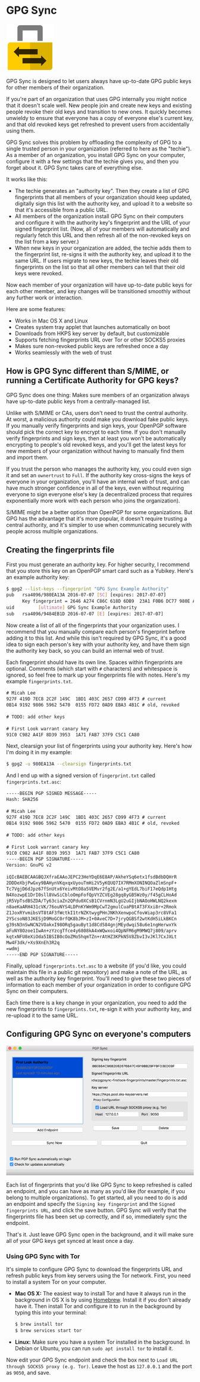 # GPG Sync

![GPG Sync](/logo/logo.png)

GPG Sync is designed to let users always have up-to-date GPG public keys for other members of their organization.

If you're part of an organization that uses GPG internally you might notice that it doesn't scale well. New people join and create new keys and existing people revoke their old keys and transition to new ones. It quickly becomes unwieldy to ensure that everyone has a copy of everyone else's current key, and that old revoked keys get refreshed to prevent users from accidentally using them.

GPG Sync solves this problem by offloading the complexity of GPG to a single trusted person in your organization (referred to here as the "techie"). As a member of an organization, you install GPG Sync on your computer, configure it with a few settings that the techie gives you, and then you forget about it. GPG Sync takes care of everything else.

It works like this:

* The techie generates an "authority key". Then they create a list of GPG fingerprints that all members of your organization should keep updated, digitally sign this list with the authority key, and upload it to a website so that it's accessible from a public URL.
* All members of the organization install GPG Sync on their computers and configure it with the authority key's fingerprint and the URL of your signed fingerprint list. (Now, all of your members will automatically and regularly fetch this URL and then refresh all of the non-revoked keys on the list from a key server.)
* When new keys in your organization are added, the techie adds them to the fingerprint list, re-signs it with the authority key, and upload it to the same URL. If users migrate to new keys, the techie leaves their old fingerprints on the list so that all other members can tell that their old keys were revoked.

Now each member of your organization will have up-to-date public keys for each other member, and key changes will be transitioned smoothly without any further work or interaction.

Here are some features:

* Works in Mac OS X and Linux
* Creates system tray applet that launches automatically on boot
* Downloads from HKPS key server by default, but customizable
* Supports fetching fingerprints URL over Tor or other SOCKS5 proxies
* Makes sure non-revoked public keys are refreshed once a day
* Works seamlessly with the web of trust

## How is GPG Sync different than S/MIME, or running a Certificate Authority for GPG keys?

GPG Sync does one thing: Makes sure members of an organization always have up-to-date public keys from a centrally-managed list.

Unlike with S/MIME or CAs, users don't need to trust the central authority. At worst, a malicious authority could make you download fake public keys. If you manually verify fingerprints and sign keys, your OpenPGP software should pick the correct key to encrypt to each time. If you don't manually verify fingerprints and sign keys, then at least you won't be automatically encrypting to people's old revoked keys, and you'll get the latest keys for new members of your organization without having to manually find them and import them.

If you trust the person who manages the authority key, you could even sign it and set an `ownertrust` to `Full`. If the authority key cross-signs the keys of everyone in your organization, you'll have an internal web of trust, and can have much stronger confidence in all of the keys, even without requiring everyone to sign everyone else's key (a decentralized process that requires exponentially more work with each person who joins the organization).

S/MIME might be a better option than OpenPGP for some organizations. But GPG has the advantage that it's more popular, it doesn't require trusting a central authority, and it's simpler to use when communicating securely with people across multiple organizations.

## Creating the fingerprints file

First you must generate an authority key. For higher security, I recommend that you store this key on an OpenPGP smart card such as a Yubikey. Here's an example authority key:

```sh
$ gpg2 --list-keys --fingerprint "GPG Sync Example Authority"
pub   rsa4096/980EA13A 2016-07-07 [SC] [expires: 2017-07-07]
      Key fingerprint = 2646 A274 C86C 618D 6DB9  23A1 F0B6 DC77 980E A13A
uid         [ultimate] GPG Sync Example Authority
sub   rsa4096/9484EB1D 2016-07-07 [E] [expires: 2017-07-07]
```

Now create a list of all of the fingerprints that your organization uses. I recommend that you manually compare each person's fingerprint before adding it to this list. And while this isn't required by GPG Sync, it's a good idea to sign each person's key with your authority key, and have them sign the authority key back, so you can build an internal web of trust.

Each fingerprint should have its own line. Spaces within fingerprints are optional. Comments (which start with `#` characters) and whitespace is ignored, so feel free to mark up your fingerprints file with notes. Here's my example `fingerprints.txt`.

```
# Micah Lee
927F 419D 7EC8 2C2F 149C  1BD1 403C 2657 CD99 4F73 # current
0B14 9192 9806 5962 5470  0155 FD72 0AD9 EBA3 4B1C # old, revoked

# TODO: add other keys

# First Look warrant canary key
91C0 C982 A41F 8D39 3953  1A71 FAB7 37F9 C5C1 CA80
```

Next, clearsign your list of fingerprints using your authority key. Here's how I'm doing it in my example:

```sh
$ gpg2 -u 980EA13A --clearsign fingerprints.txt
```

And I end up with a signed version of `fingerprint.txt` called `fingerprints.txt.asc`:

```
-----BEGIN PGP SIGNED MESSAGE-----
Hash: SHA256

# Micah Lee
927F 419D 7EC8 2C2F 149C  1BD1 403C 2657 CD99 4F73 # current
0B14 9192 9806 5962 5470  0155 FD72 0AD9 EBA3 4B1C # old, revoked

# TODO: add other keys

# First Look warrant canary key
91C0 C982 A41F 8D39 3953  1A71 FAB7 37F9 C5C1 CA80
-----BEGIN PGP SIGNATURE-----
Version: GnuPG v2

iQIcBAEBCAAGBQJXfraEAAoJEPC23HeYDqE6E8AP/AkheYSq6etx1fsdBdbDQHrR
2DDDeXbjPwGxy9BAHynVKqxqxUyouTmHi2V5yKQUQ7IX7RMmXONINQOaZlmSnpF+
Tc7VgjD6dJpz67fSnUtx6YeivMtO8a5VEMvr2fg2E/a1+gYEdL7biF17eQdp1Htg
N4XozwpE1DrI0sll8VwSiCbloOmpFofQpVYZCVEg28gq8yGB5Wz0y/f45gCLHoAd
jR5VpTsdBSZDA/Ty63ciaZn2QPdu0XCsB1CVrnmN3LgU2uGIjbNAOoHWLNQ2kexm
n8aeKaARH431cVK/76ouNYS4LDPnKYWm9MpCwT2gmulCuaPBtAT3FXxi8r+2Rmok
Z1JoxRYvmibsVT8tAF3fWctkI1trNZKtwygPHnJNKhXenwpoCfovWiap3rc8VFa1
2YScsoN83JKESjD9MoGC0rfQK8bJM+zI+0AveC7D+7jryQGBSf2wtKdH5iLkBKCn
g39sN3nSwNCN2VOakxI98ORq5gauByt1d8Cd584gnjMEydwqi58u6e1ngHerwxYk
aFuNY8Ozoe1IwAn+zYzcgTfce4y6808kA4xWQwxoi4QpNFM6gM9MWQ7j809/aprv
kqtxNFU8eXiOda5IBSIB0cOoZMo5hqmTZn+rAtHZ3KPkN5V8ZbvI3vJKl7CxJXLt
Mw4F3dk/+Xs9XnEh3R2q
=wdmj
-----END PGP SIGNATURE-----
```

Finally, upload `fingerprints.txt.asc` to a website (if you'd like, you could maintain this file in a public git repository) and make a note of the URL, as well as the authority key fingerprint. You'll need to give these two pieces of information to each member of your organization in order to configure GPG Sync on their computers.

Each time there is a key change in your organization, you need to add the new fingerprints to `fingerprints.txt`, re-sign it with your authority key, and re-upload it to the same URL.

## Configuring GPG Sync on everyone's computers

![Screenshot](/logo/screenshot.png)

Each list of fingerprints that you'd like GPG Sync to keep refreshed is called an endpoint, and you can have as many as you'd like (for example, if you belong to multiple organizations). To get started, all you need to do is add an endpoint and specify the `Signing key fingerprint` and the `Signed fingerprints URL`, and click the save button. GPG Sync will verify that the fingerprints file has been set up correctly, and if so, immediately sync the endpoint.

That's it. Just leave GPG Sync open in the background, and it will make sure all of your GPG keys get synced at least once a day.

### Using GPG Sync with Tor

It's simple to configure GPG Sync to download the fingerprints URL and refresh public keys from key servers using the Tor network. First, you need to install a system Tor on your computer.

* **Mac OS X:** The easiest way to install Tor and have it always run in the background in OS X is by using [Homebrew](http://brew.sh/). Install it if you don't already have it. Then install Tor and configure it to run in the background by typing this into your terminal:

  ```sh
  $ brew install tor
  $ brew services start tor
  ```

* **Linux:** Make sure you have a system Tor installed in the background. In Debian or Ubuntu, you can run `sudo apt install tor` to install it.

Now edit your GPG Sync endpoint and check the box next to `Load URL through SOCKS5 proxy (e.g. Tor)`. Leave the host as `127.0.0.1` and the port as `9050`, and save.
